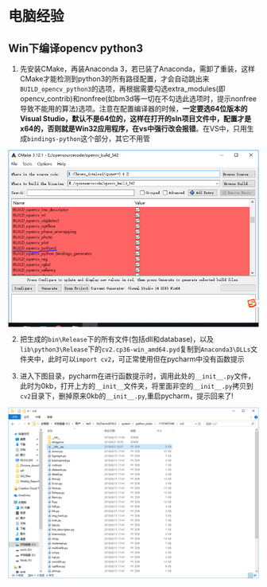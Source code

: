 # 电脑经验
## Win下编译opencv python3
1. 先安装CMake，再装Anaconda 3，若已装了Anaconda，需卸了重装，这样CMake才能检测到python3的所有路径配置，才会自动跳出来`BUILD_opencv_python3`的选项，再根据需要勾选extra_modules(即opencv_contrib)和nonfree(如bm3d等一切在不勾选此选项时，提示nonfree导致不能用的算法)选项。注意在配置编译器的时候，**一定要选64位版本的Visual Studio，默认不是64位的，这样在打开的sln项目文件中，配置才是x64的，否则就是Win32应用程序，在vs中强行改会报错**。在VS中，只用生成`bindings-python`这个部分，其它不用管
<div  align="center">    
<img src="img/cmake.PNG" alt="图片名称" align=center />
</div>

2. 把生成的`bin\Release`下的所有文件(包括dll和database)，以及`lib\python3\Release`下的`cv2.cp36-win_amd64.pyd`复制到`Anaconda3\DLLs`文件夹中，此时可以`import cv2`，可正常使用但在pycharm中没有函数提示

3. 进入下图目录，pycharm在进行函数提示时，调用此处的`__init__.py`文件，此时为0kb，打开上方的`__init__`文件夹，将里面非空的`__init__.py`拷贝到`cv2`目录下，删掉原来0kb的`__init__.py`,重启pycharm，提示回来了!
<div  align="center">    
<img src="img/init.PNG" alt="图片名称" align=center />
</div>

